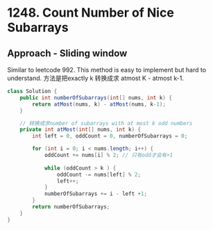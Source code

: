 # 1248. Count Number of Nice Subarrays

## Approach - Sliding window 

Similar to leetcode 992. This method is easy to implement but hard to understand. 方法是把exactly k 转换成求 atmost K - atmost k-1. 

```java
class Solution {
    public int numberOfSubarrays(int[] nums, int k) {
        return atMost(nums, k) - atMost(nums, k-1);
    }

    // 转换成求number of subarrays with at most k odd numbers
    private int atMost(int[] nums, int k) {
        int left = 0, oddCount = 0, numberOfSubarrays = 0;

        for (int i = 0; i < nums.length; i++) {
            oddCount += nums[i] % 2; // 只有odd才会有+1
            
            while (oddCount > k ) {
                oddCount -= nums[left] % 2;
                left++;
            } 
            numberOfSubarrays += i - left +1;
        }
        return numberOfSubarrays;
    }
}
```